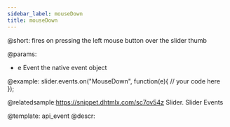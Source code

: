 ```yaml
---
sidebar_label: mouseDown
title: mouseDown
---          
```


@short:
fires on pressing the left mouse button over the slider thumb

@params:
- e 		Event		the native event object


@example:
slider.events.on("MouseDown", function(e){
    // your code here
});


@relatedsample:https://snippet.dhtmlx.com/sc7ov54z	Slider. Slider Events

@template: api_event
@descr:



